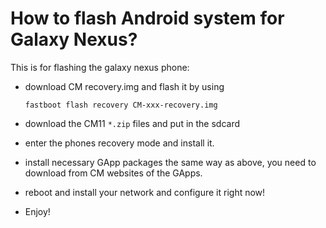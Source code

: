 How to flash Android system for Galaxy Nexus?
===


This is for flashing the galaxy nexus phone:

- download CM recovery.img and flash it by using 
	```
	fastboot flash recovery CM-xxx-recovery.img
	```

- download the CM11 `*.zip` files and put in the sdcard

- enter the phones recovery mode and install it.

- install necessary GApp packages the same way as above, you need to download from CM websites of the GApps.

- reboot and install your network and configure it right now!

- Enjoy!
